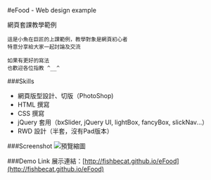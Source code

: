 #eFood - Web design example

網頁套課教學範例
```
這是小魚在巨匠的上課範例，教學對象是網頁初心者
特意分享給大家一起討論及交流

如果有更好的寫法
也歡迎各位指教 ^__^
```

###Skills
- 網頁版型設計、切版（PhotoShop)
- HTML 撰寫
- CSS 撰寫
- jQuery 套用（bxSlider, jQuery UI, lightBox, fancyBox, slickNav...）
- RWD 設計（半套，沒有Pad版本）

###Screenshot
![預覽縮圖](http://fishbecat.github.com/eFood/psd/Home.jpg)

###Demo Link
展示連結：[http://fishbecat.github.io/eFood](http://fishbecat.github.io/eFood)

